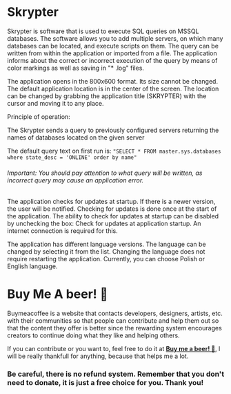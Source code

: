 # Skrypter
Skrypter is software that is used to execute SQL queries on MSSQL databases. The software allows you to add multiple servers, on which many databases can be located, and execute scripts on them. The query can be written from within the application or imported from a file. The application informs about the correct or incorrect execution of the query by means of color markings as well as saving in "* .log" files.

The application opens in the 800x600 format. Its size cannot be changed. The default application location is in the center of the screen. The location can be changed by grabbing the application title (SKRYPTER) with the cursor and moving it to any place.

Principle of operation:

The Skrypter sends a query to previously configured servers returning the names of databases located on the given server

The default query text on first run is:
`"SELECT * FROM master.sys.databases where state_desc = 'ONLINE' order by name"`
###### Important: You should pay attention to what query will be written, as incorrect query may cause an application error.

The application checks for updates at startup. If there is a newer version, the user will be notified. Checking for updates is done once at the start of the application. The ability to check for updates at startup can be disabled by unchecking the box: Check for updates at application startup. An internet connection is required for this.

The application has different language versions. The language can be changed by selecting it from the list. Changing the language does not require restarting the application. Currently, you can choose Polish or English language.

# Buy Me A beer! 🍺

Buymeacoffee is a website that contacts developers, designers, artists, etc. with their communities so that people can contribute and help them out so that the content they offer is better since the rewarding system encourages creators to continue doing what they like and helping others.

If you can contribute or you want to, feel free to do it at [__Buy me a beer! :beer:__](https://www.buymeacoffee.com/pawelm), I will be really thankfull for anything, because that helps me a lot.
### Be careful, there is no refund system. Remember that you don't need to donate, it is just a free choice for you. Thank you!
